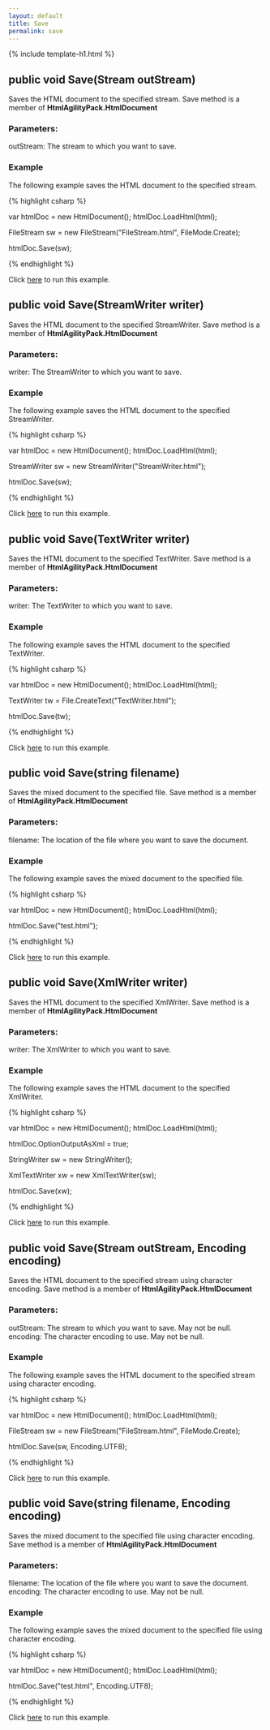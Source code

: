 ```yaml
---
layout: default
title: Save
permalink: save
---
```


{% include template-h1.html %}

## public void Save(Stream outStream)

Saves the HTML document to the specified stream. Save method is a member of **HtmlAgilityPack.HtmlDocument**

### Parameters:

outStream: The stream to which you want to save.

### Example

The following example saves the HTML document to the specified stream.

{% highlight csharp %}

var htmlDoc = new HtmlDocument();
htmlDoc.LoadHtml(html);
		
FileStream sw = new FileStream("FileStream.html", FileMode.Create);

htmlDoc.Save(sw);

{% endhighlight %}

Click [here](https://dotnetfiddle.net/e3GYpK) to run this example.

## public void Save(StreamWriter writer)

Saves the HTML document to the specified StreamWriter. Save method is a member of **HtmlAgilityPack.HtmlDocument**

### Parameters:

writer: The StreamWriter to which you want to save.

### Example

The following example saves the HTML document to the specified StreamWriter.

{% highlight csharp %}

var htmlDoc = new HtmlDocument();
htmlDoc.LoadHtml(html);
		
StreamWriter sw = new StreamWriter("StreamWriter.html");

htmlDoc.Save(sw);

{% endhighlight %}

Click [here](https://dotnetfiddle.net/nyt6gY) to run this example.

## public void Save(TextWriter writer)

Saves the HTML document to the specified TextWriter. Save method is a member of **HtmlAgilityPack.HtmlDocument**

### Parameters:

writer: The TextWriter to which you want to save.

### Example

The following example saves the HTML document to the specified TextWriter.

{% highlight csharp %}

var htmlDoc = new HtmlDocument();
htmlDoc.LoadHtml(html);
		
TextWriter tw = File.CreateText("TextWriter.html");

htmlDoc.Save(tw);

{% endhighlight %}

Click [here](https://dotnetfiddle.net/98wejH) to run this example.

## public void Save(string filename)

Saves the mixed document to the specified file. Save method is a member of **HtmlAgilityPack.HtmlDocument**

### Parameters:

filename: The location of the file where you want to save the document.

### Example

The following example saves the mixed document to the specified file.

{% highlight csharp %}

var htmlDoc = new HtmlDocument();
htmlDoc.LoadHtml(html);

htmlDoc.Save("test.html");

{% endhighlight %}

Click [here](https://dotnetfiddle.net/uke1Bg) to run this example.

## public void Save(XmlWriter writer)

Saves the HTML document to the specified XmlWriter. Save method is a member of **HtmlAgilityPack.HtmlDocument**

### Parameters:

writer: The XmlWriter to which you want to save.

### Example

The following example saves the HTML document to the specified XmlWriter.

{% highlight csharp %}

var htmlDoc = new HtmlDocument();
htmlDoc.LoadHtml(html);
		
htmlDoc.OptionOutputAsXml = true;

StringWriter sw = new StringWriter();
	
XmlTextWriter xw = new XmlTextWriter(sw);
	
htmlDoc.Save(xw);

{% endhighlight %}

Click [here](https://dotnetfiddle.net/CCZ2Gu) to run this example.

## public void Save(Stream outStream, Encoding encoding)

Saves the HTML document to the specified stream using character encoding. Save method is a member of **HtmlAgilityPack.HtmlDocument**

### Parameters:

outStream: The stream to which you want to save. May not be null.
encoding: The character encoding to use. May not be null.

### Example

The following example saves the HTML document to the specified stream using character encoding.

{% highlight csharp %}

var htmlDoc = new HtmlDocument();
htmlDoc.LoadHtml(html);
		
FileStream sw = new FileStream("FileStream.html", FileMode.Create);

htmlDoc.Save(sw, Encoding.UTF8);

{% endhighlight %}

Click [here](https://dotnetfiddle.net/fyDMJt) to run this example.

## public void Save(string filename, Encoding encoding)

Saves the mixed document to the specified file using character encoding. Save method is a member of **HtmlAgilityPack.HtmlDocument**

### Parameters:

filename: The location of the file where you want to save the document.
encoding: The character encoding to use. May not be null.

### Example

The following example saves the mixed document to the specified file using character encoding.

{% highlight csharp %}

var htmlDoc = new HtmlDocument();
htmlDoc.LoadHtml(html);

htmlDoc.Save("test.html", Encoding.UTF8);

{% endhighlight %}

Click [here](https://dotnetfiddle.net/IRTOcM) to run this example.
